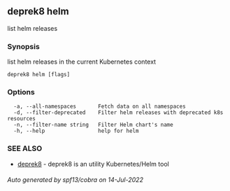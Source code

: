 ## deprek8 helm

list helm releases

### Synopsis

list helm releases in the current Kubernetes context

```
deprek8 helm [flags]
```

### Options

```
  -a, --all-namespaces       Fetch data on all namespaces
  -d, --filter-deprecated    Filter helm releases with deprecated k8s resources
  -n, --filter-name string   Filter Helm chart's name
  -h, --help                 help for helm
```

### SEE ALSO

* [deprek8](deprek8.md)	 - deprek8 is an utility Kubernetes/Helm tool

###### Auto generated by spf13/cobra on 14-Jul-2022
